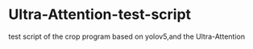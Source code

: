 # Ultra-Attention-test-script
test script of the crop program based on yolov5,and the Ultra-Attention
